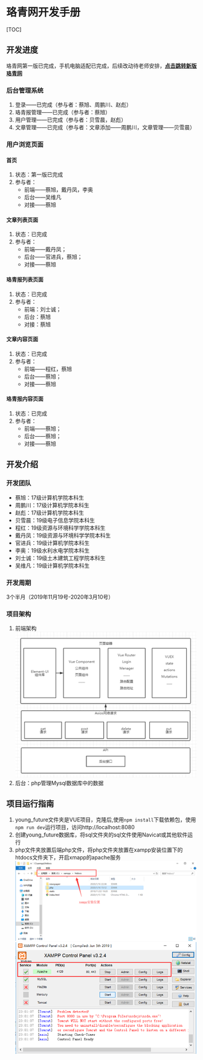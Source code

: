 

# 珞青网开发手册

[TOC]



## 开发进度

珞青网第一版已完成，手机电脑适配已完成，后续改动待老师安排，<a href='www.stzx.whu.edu.cn'>**点击跳转新版珞青网**</a>

### 后台管理系统

1. 登录——已完成（参与者：蔡旭、周鹏川、赵彪）
2. 珞青报管理——已完成（参与者：蔡旭）
3. 用户管理——已完成（参与者：贝雪晨，赵彪）
4. 文章管理——已完成（参与者：文章添加——周鹏川，文章管理——贝雪晨）

### 用户浏览页面

#### 首页

1. 状态：第一版已完成
2. 参与者：
   + 前端——蔡旭，戴丹凤，李奥
   + 后台——吴维凡
   + 对接——蔡旭

#### 文章列表页面

1. 状态：已完成
2. 参与者：
   - 前端——戴丹凤；
   - 后台——官进兵，蔡旭；
   - 对接——蔡旭

#### 珞青报列表页面

1. 状态：已完成
2. 参与者：
   - 前端：刘士诚；
   - 后台：蔡旭
   - 对接：蔡旭

#### 文章内容页面

1. 状态：已完成
2. 参与者：
   + 前端——程红，蔡旭
   + 后台——蔡旭；
   + 对接——蔡旭

#### 珞青报内容页面

1. 状态：已完成
2. 参与者：
   + 前端——蔡旭；
   + 后台——蔡旭；
   + 对接——蔡旭

## 开发介绍

### 开发团队

+ 蔡旭：17级计算机学院本科生
+ 周鹏川：17级计算机学院本科生
+ 赵彪：17级计算机学院本科生
+ 贝雪晨：19级电子信息学院本科生
+ 程红：19级资源与环境科学学院本科生
+ 戴丹凤：19级资源与环境科学学院本科生
+ 官进兵：19级计算机学院本科生
+ 李奥：19级水利水电学院本科生
+ 刘士诚：19级土木建筑工程学院本科生
+ 吴维凡：19级计算机学院本科生

### 开发周期

3个半月（2019年11月19号-2020年3月10号）

### 项目架构

1. 前端架构![前端架构](/screenshot/structure1.png)
2. 后台：php管理Mysql数据库中的数据

## 项目运行指南

1. young_future文件夹是VUE项目，克隆后,使用`npm install`下载依赖包，使用`npm run dev`运行项目，访问http://localhost:8080
2. 创建young_future数据库，将sql文件夹的sql文件使用Navicat或其他软件运行
3. php文件夹放置后端php文件，将php文件夹放置在xampp安装位置下的htdocs文件夹下，开启xmapp的apache服务![php放置位置](/screenshot/2.png)![开启apache服务](/screenshot/1.png)


